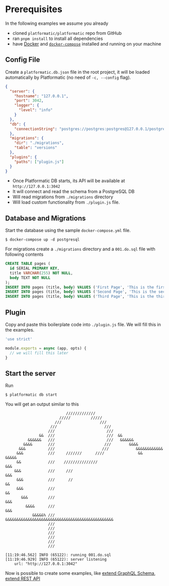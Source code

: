 # Prerequisites

In the following examples we assume you already
- cloned `platformatic/platformatic` repo from GitHub
- ran `pnpm install` to install all dependencies
- have [Docker](https://docker.io) and [`docker-compose`](https://docs.docker.com/compose/install/) installed and running on your machine

## Config File

Create a `platformatic.db.json` file in the root project, it will be loaded automatically by Platformatic (no need of `-c, --config` flag).

```json
{
  "server": {
    "hostname": "127.0.0.1",
    "port": 3042,
    "logger": {
      "level": "info"
    }
  },
  "db": {
    "connectionString": "postgres://postgres:postgres@127.0.0.1/postgres"
  },
  "migrations": {
    "dir": "./migrations",
    "table": "versions"
  },
  "plugins": {
    "paths": ["plugin.js"]
  }
}
```

- Once Platformatic DB starts, its API will be available at `http://127.0.0.1:3042`
- It will connect and read the schema from a PostgreSQL DB
- Will read migrations from `./migrations` directory
- Will load custom functionality from `./plugin.js` file.
## Database and Migrations

Start the database using the sample `docker-compose.yml` file.

```
$ docker-compose up -d postgresql
```

For migrations create a `./migrations` directory and a `001.do.sql` file with following contents

```sql
CREATE TABLE pages (
  id SERIAL PRIMARY KEY,
  title VARCHAR(255) NOT NULL,
  body TEXT NOT NULL
);
INSERT INTO pages (title, body) VALUES ('First Page', 'This is the first sample page');
INSERT INTO pages (title, body) VALUES ('Second Page', 'This is the second sample page');
INSERT INTO pages (title, body) VALUES ('Third Page', 'This is the third sample page');
```

## Plugin

Copy and paste this boilerplate code into `./plugin.js` file. We will fill this in the examples.
```js
'use strict'

module.exports = async (app, opts) {
  // we will fill this later
}
```

## Start the server

Run

```
$ platformatic db start
```

You will get an output similar to this

```
                           /////////////
                        /////         /////
                      ///                 ///
                    ///                     ///
                   ///                       ///
               &&  ///                       ///  &&
          &&&&&&   ///                       ///   &&&&&&
        &&&&       ///                      ///        &&&&
      &&&          ///                     ///            &&&&&&&&&&&&
     &&&           ///     ///////      ////               &&       &&&&&
     &&            ///    ///////////////                               &&&
    &&&            ///     ///                                           &&&
     &&&           ///      //                                            &&
     &&&           ///                                                    &&
       &&&         ///                                                   &&&
         &&&&      ///                                                 &&&
            &&&&&% ///  &&&&&&&&&&&&&&&&&&&&&&&&&&&&&&&&&&&&&&&&&&&&&&&&
                   ///
                   ///
                   ///
                   ///
                   ///
                   ///

[11:19:46.562] INFO (65122): running 001.do.sql
[11:19:46.929] INFO (65122): server listening
    url: "http://127.0.0.1:3042"
```

Now is possible to create some examples, like [extend GraphQL Schema](./extend-graphql), [extend REST API](./extend-rest)
